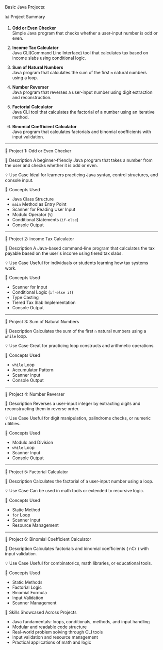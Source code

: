 Basic Java Projects:

 📊 Project Summary

1. **Odd or Even Checker**  
   Simple Java program that checks whether a user-input number is odd or even.

2. **Income Tax Calculator**  
   Java CLI(Command Line Interface) tool that calculates tax based on income slabs using conditional logic.

3. **Sum of Natural Numbers**  
   Java program that calculates the sum of the first `n` natural numbers using a loop.

4. **Number Reverser**  
   Java program that reverses a user-input number using digit extraction and reconstruction.

5. **Factorial Calculator**  
   Java CLI tool that calculates the factorial of a number using an iterative method.

6. **Binomial Coefficient Calculator**  
   Java program that calculates factorials and binomial coefficients with input validation.

---

 📁 Project 1: Odd or Even Checker

 📝 Description
A beginner-friendly Java program that takes a number from the user and checks whether it is odd or even.

 💡 Use Case
Ideal for learners practicing Java syntax, control structures, and console input.

 🧠 Concepts Used
- Java Class Structure  
- `main` Method as Entry Point  
- Scanner for Reading User Input  
- Modulo Operator (`%`)  
- Conditional Statements (`if-else`)  
- Console Output

---

 📁 Project 2: Income Tax Calculator

 📝 Description
A Java-based command-line program that calculates the tax payable based on the user's income using tiered tax slabs.

 💡 Use Case
Useful for individuals or students learning how tax systems work.

 🧠 Concepts Used
- Scanner for Input  
- Conditional Logic (`if-else if`)  
- Type Casting  
- Tiered Tax Slab Implementation  
- Console Output

---

 📁 Project 3: Sum of Natural Numbers

 📝 Description
Calculates the sum of the first `n` natural numbers using a `while` loop.

 💡 Use Case
Great for practicing loop constructs and arithmetic operations.

 🧠 Concepts Used
- `while` Loop  
- Accumulator Pattern  
- Scanner Input  
- Console Output

---

 📁 Project 4: Number Reverser

 📝 Description
Reverses a user-input integer by extracting digits and reconstructing them in reverse order.

 💡 Use Case
Useful for digit manipulation, palindrome checks, or numeric utilities.

 🧠 Concepts Used
- Modulo and Division  
- `while` Loop  
- Scanner Input  
- Console Output

---

 📁 Project 5: Factorial Calculator

 📝 Description
Calculates the factorial of a user-input number using a loop.

 💡 Use Case
Can be used in math tools or extended to recursive logic.

 🧠 Concepts Used
- Static Method  
- `for` Loop  
- Scanner Input  
- Resource Management

---

 📁 Project 6: Binomial Coefficient Calculator

 📝 Description
Calculates factorials and binomial coefficients \( nCr \) with input validation.

 💡 Use Case
Useful for combinatorics, math libraries, or educational tools.

 🧠 Concepts Used
- Static Methods  
- Factorial Logic  
- Binomial Formula  
- Input Validation  
- Scanner Management



 🧠 Skills Showcased Across Projects

- Java fundamentals: loops, conditionals, methods, and input handling  
- Modular and readable code structure  
- Real-world problem solving through CLI tools  
- Input validation and resource management  
- Practical applications of math and logic

